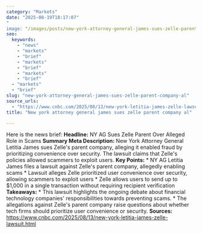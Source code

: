 ```yaml
---
category: "Markets"
date: "2025-08-19T18:17:07"
"
image: "/images/posts/new-york-attorney-general-james-sues-zelle-parent-company-al.jpeg"
seo:
  keywords:
    - "news"
    - "markets"
    - "brief"
    - "markets"
    - "brief"
    - "markets"
    - "brief"
  - "markets"
  - "brief"
slug: "new-york-attorney-general-james-sues-zelle-parent-company-al"
source_urls:
  - "https://www.cnbc.com/2025/08/13/new-york-letitia-james-zelle-lawsuit.html"
title: "New york attorney general james sues zelle parent company al"

---
```


Here is the news brief:  **Headline:** NY AG Sues Zelle Parent Over Alleged Role in Scams  **Summary Meta Description:** New York Attorney General Letitia James sues Zelle's parent company, alleging it enabled fraud by prioritizing convenience over security. The lawsuit claims that Zelle's policies allowed scammers to exploit users.  **Key Points:**  * NY AG Letitia James files a lawsuit against Zelle's parent company, allegedly enabling scams * Lawsuit alleges Zelle prioritized user convenience over security, allowing scammers to exploit users * Zelle allows users to send up to $1,000 in a single transaction without requiring recipient verification  **Takeaways:**  * This lawsuit highlights the ongoing debate about financial technology companies' responsibilities towards preventing scams. * The allegations against Zelle's parent company raise questions about whether tech firms should prioritize user convenience or security.  **Sources:**  https://www.cnbc.com/2025/08/13/new-york-letitia-james-zelle-lawsuit.html